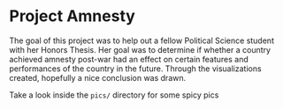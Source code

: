 # Project Amnesty

The goal of this project was to help out a fellow Political Science student with her Honors Thesis. Her goal was to determine if whether a country achieved amnesty post-war had an effect on certain features and performances of the country in the future. Through the visualizations created, hopefully a nice conclusion was drawn.

Take a look inside the `pics/` directory for some spicy pics 

